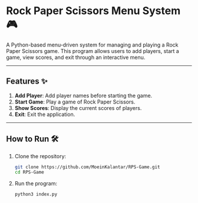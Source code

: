 # Rock Paper Scissors Menu System 🎮  

A Python-based menu-driven system for managing and playing a Rock Paper Scissors game. This program allows users to add players, start a game, view scores, and exit through an interactive menu.

---

## Features ✨  
1. **Add Player**: Add player names before starting the game.  
2. **Start Game**: Play a game of Rock Paper Scissors.  
3. **Show Scores**: Display the current scores of players.  
4. **Exit**: Exit the application.  

---

## How to Run 🛠️  

1. Clone the repository:  
   ```bash
   git clone https://github.com/MoeinKalantar/RPS-Game.git
   cd RPS-Game
2. Run the program:
   ```bash
   python3 index.py
   ```



